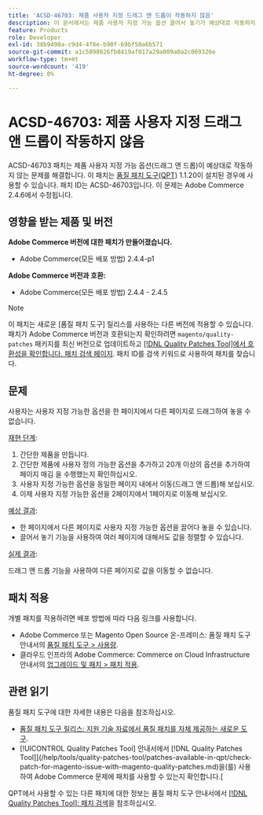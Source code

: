 ```yaml
---
title: 'ACSD-46703: 제품 사용자 지정 드래그 앤 드롭이 작동하지 않음'
description: 이 문서에서는 제품 사용자 지정 가능 옵션 끌어서 놓기가 예상대로 작동하지 않는 문제에 대한 해결 방법을 제공합니다.
feature: Products
role: Developer
exl-id: 38b9490a-c9d4-4f8e-b90f-69bf50a6b571
source-git-commit: a1c5898626fb8419af017a29a009a0a2c069326e
workflow-type: tm+mt
source-wordcount: '419'
ht-degree: 0%

---
```


# ACSD-46703: 제품 사용자 지정 드래그 앤 드롭이 작동하지 않음

ACSD-46703 패치는 제품 사용자 지정 가능 옵션(드래그 앤 드롭)이 예상대로 작동하지 않는 문제를 해결합니다. 이 패치는 [품질 패치 도구(QPT)](https://experienceleague.adobe.com/en/docs/commerce-knowledge-base/kb/announcements/commerce-announcements/magento-quality-patches-released-new-tool-to-self-serve-quality-patches) 1.1.20이 설치된 경우에 사용할 수 있습니다. 패치 ID는 ACSD-46703입니다. 이 문제는 Adobe Commerce 2.4.6에서 수정됩니다.

## 영향을 받는 제품 및 버전

**Adobe Commerce 버전에 대한 패치가 만들어졌습니다.**

* Adobe Commerce(모든 배포 방법) 2.4.4-p1

**Adobe Commerce 버전과 호환:**

* Adobe Commerce(모든 배포 방법) 2.4.4 - 2.4.5

>[!NOTE]
>
>이 패치는 새로운 [품질 패치 도구] 릴리스를 사용하는 다른 버전에 적용할 수 있습니다. 패치가 Adobe Commerce 버전과 호환되는지 확인하려면 `magento/quality-patches` 패키지를 최신 버전으로 업데이트하고 [[!DNL Quality Patches Tool]에서 호환성을 확인합니다. 패치 검색 페이지](https://experienceleague.adobe.com/tools/commerce-quality-patches/index.html). 패치 ID를 검색 키워드로 사용하여 패치를 찾습니다.

## 문제

사용자는 사용자 지정 가능한 옵션을 한 페이지에서 다른 페이지로 드래그하여 놓을 수 없습니다.

<u>재현 단계</u>:

1. 간단한 제품을 만듭니다.
1. 간단한 제품에 사용자 정의 가능한 옵션을 추가하고 20개 이상의 옵션을 추가하여 페이지 매김 을 수행했는지 확인하십시오.
1. 사용자 지정 가능한 옵션을 동일한 페이지 내에서 이동(드래그 앤 드롭)해 보십시오.
1. 이제 사용자 지정 가능한 옵션을 2페이지에서 1페이지로 이동해 보십시오.

<u>예상 결과</u>:

* 한 페이지에서 다른 페이지로 사용자 지정 가능한 옵션을 끌어다 놓을 수 있습니다.
* 끌어서 놓기 기능을 사용하여 여러 페이지에 대해서도 값을 정렬할 수 있습니다.

<u>실제 결과</u>:

드래그 앤 드롭 기능을 사용하여 다른 페이지로 값을 이동할 수 없습니다.

## 패치 적용

개별 패치를 적용하려면 배포 방법에 따라 다음 링크를 사용합니다.

* Adobe Commerce 또는 Magento Open Source 온-프레미스: 품질 패치 도구 안내서의 [품질 패치 도구 > 사용량](/help/tools/quality-patches-tool/usage.md).
* 클라우드 인프라의 Adobe Commerce: Commerce on Cloud Infrastructure 안내서의 [업그레이드 및 패치 > 패치 적용](https://experienceleague.adobe.com/docs/commerce-cloud-service/user-guide/develop/upgrade/apply-patches.html).

## 관련 읽기

품질 패치 도구에 대한 자세한 내용은 다음을 참조하십시오.

* [품질 패치 도구 릴리스: 지원 기술 자료에서 품질 패치를 자체 제공하는 새로운 도구](https://experienceleague.adobe.com/en/docs/commerce-knowledge-base/kb/announcements/commerce-announcements/magento-quality-patches-released-new-tool-to-self-serve-quality-patches).
* [!UICONTROL Quality Patches Tool] 안내서에서  [!DNL Quality Patches Tool]](/help/tools/quality-patches-tool/patches-available-in-qpt/check-patch-for-magento-issue-with-magento-quality-patches.md)을(를) 사용하여 Adobe Commerce 문제에 패치를 사용할 수 있는지 확인합니다.[

QPT에서 사용할 수 있는 다른 패치에 대한 정보는 품질 패치 도구 안내서에서 [[!DNL Quality Patches Tool]: 패치 검색](https://experienceleague.adobe.com/tools/commerce-quality-patches/index.html)을 참조하십시오.
